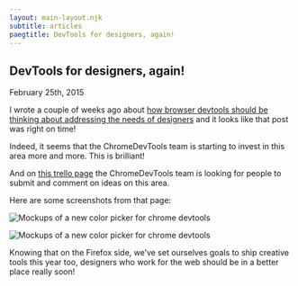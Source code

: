 ```yaml
---
layout: main-layout.njk
subtitle: articles
paegtitle: DevTools for designers, again!
---
```

## DevTools for designers, again!

<time datetime="2015-02-25">February 25th, 2015</time>

I wrote a couple of weeks ago about [how browser devtools should be thinking about addressing the needs of designers](2015-02-12-devtools-for-creative-people) and it looks like that post was right on time!

Indeed, it seems that the ChromeDevTools team is starting to invest in this area more and more. This is brilliant!

And on [this trello page](https://trello.com/b/GKotpgkR/devtools-for-designers) the ChromeDevTools team is looking for people to submit and comment on ideas on this area.

Here are some screenshots from that page:

![Mockups of a new color picker for chrome devtools](/assets/chromedevtools-colorpicker-mockup.png)

![Mockups of a new color picker for chrome devtools](/assets/chromedevtools-colorpicker-mockup2.png)

Knowing that on the Firefox side, we’ve set ourselves goals to ship creative tools this year too, designers who work for the web should be in a better place really soon!